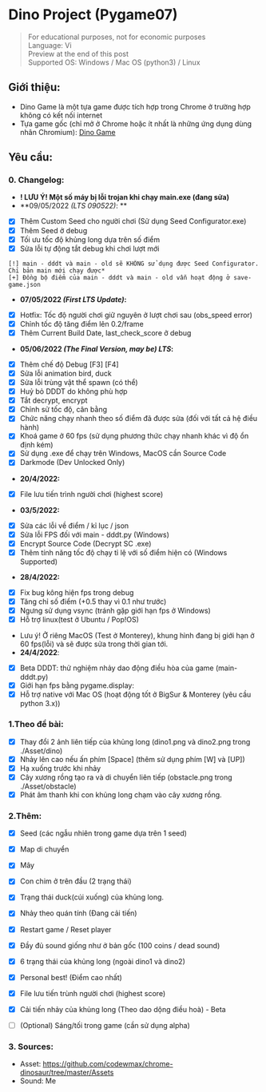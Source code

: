 # Dino Project (Pygame07)
> For educational purposes, not for economic purposes<br />
> Language: Vi<br />
> Preview at the end of this post<br />
> Supported OS: Windows / Mac OS (python3) / Linux <br />
## Giới thiệu:
- Dino Game là một tựa game được tích hợp trong Chrome ở trường hợp không có kết nối internet
- Tựa game gốc (chỉ mở ở Chrome hoặc ít nhất là những ứng dụng dùng nhân Chromium): [Dino Game](chrome://dino)

## Yêu cầu:

### 0. Changelog:
- **! LƯU Ý! Một số máy bị lỗi trojan khi chạy main.exe (đang sửa)**
- **09/05/2022 *(LTS 090522)*: **
- [x] Thêm Custom Seed cho người chơi (Sử dụng Seed Configurator.exe)
- [x] Thêm Seed ở debug
- [x] Tối ưu tốc độ khủng long dựa trên số điểm
- [x] Sửa lỗi tự động tắt debug khi chơi lượt mới
```
[!] main - dddt và main - old sẽ KHÔNG sử dụng được Seed Configurator. Chỉ bản main mới chạy được*
[+] Đồng bộ điểm của main - dddt và main - old vẫn hoạt động ở save-game.json
```

- **07/05/2022 *(First LTS Update)*:**
- [x] Hotfix: Tốc độ người chơi giữ nguyên ở lượt chơi sau (obs_speed error)
- [x] Chỉnh tốc độ tăng điểm lên 0.2/frame
- [x] Thêm Current Build Date, last_check_score ở debug
 
- **05/06/2022 *(The Final Version, may be) LTS*:**
- [x] Thêm chế độ Debug [F3] [F4]
- [x] Sửa lỗi animation bird, duck
- [x] Sửa lỗi trùng vật thể spawn (có thể)
- [x] Huỷ bỏ DDDT do không phù hợp
- [x] Tắt decrypt, encrypt
- [x] Chỉnh sử tốc độ, cân bằng
- [x] Chức năng chạy nhanh theo số điểm đã được sửa (đối với tất cả hệ điều hành)
- [x] Khoá game ở 60 fps (sử dụng phương thức chạy nhanh khác vì độ ổn định kém)
- [x] Sử dụng .exe để chạy trên Windows, MacOS cần Source Code
- [x] Darkmode (Dev Unlocked Only)  
- **20/4/2022:**
- [x] File lưu tiến trình người chơi (highest score)
- **03/5/2022:**
- [x] Sửa các lỗi về điểm / kỉ lục / json
- [x] Sửa lỗi FPS đối với main - dddt.py (Windows)
- [x] Encrypt Source Code (Decrypt SC .exe)
- [x] Thêm tính năng tốc độ chạy tỉ lệ với số điểm hiện có (Windows Supported) 
- **28/4/2022:**
- [x] Fix bug kông hiện fps trong debug
- [x] Tăng chỉ số điểm (+0.5 thay vì 0.1 như trước)
- [x] Ngưng sử dụng vsync (tránh gặp giới hạn fps ở Windows)
- [x] Hỗ trợ linux(test ở Ubuntu / Pop!OS)
- Lưu ý! Ở riêng MacOS (Test ở Monterey), khung hình đang bị giới hạn ở 60 fps(lỗi) và sẽ được sửa trong thời gian tới.
- **24/4/2022**:
- [x] Beta DDDT: thử nghiệm nhảy dao động điều hòa của game (main-dddt.py)
- [x] Giới hạn fps bằng pygame.display:
- [x] Hỗ trợ native với Mac OS (hoạt động tốt ở BigSur & Monterey (yêu cầu python 3.x)) 

### 1.Theo đề bài:
- [x] Thay đổi 2 ảnh liên tiếp của khủng long (dino1.png và dino2.png trong ./Asset/dino)
- [x] Nhảy lên cao nếu ấn phím [Space] (thêm sử dụng phím [W] và [UP])
- [x] Hạ xuống trước khi nhảy
- [x] Cây xương rồng tạo ra và di chuyển liên tiếp (obstacle.png trong ./Asset/obstacle)
- [x] Phát âm thanh khi con khủng long chạm vào cây xương rồng.

### 2.Thêm:
- [x] Seed (các ngẫu nhiên trong game dựa trên 1 seed)
- [x] Map di chuyển
- [x] Mây
- [x] Con chim ở trên đầu (2 trạng thái) 
- [x] Trạng thái duck(cúi xuống) của khủng long.
- [x] Nhảy theo quán tính (Đang cải tiến)
- [x] Restart game / Reset player
- [x] Đầy đủ sound giống như ở bản gốc (100 coins / dead sound)
- [x] 6 trạng thái của khủng long (ngoài dino1 và dino2)
- [x] Personal best! (Điểm cao nhất)
- [x] File lưu tiến trùnh người chơi (highest score)
- [x] Cải tiến nhảy của khủng long (Theo dao dộng điều hoà) - Beta
- [ ] \(Optional) Sáng/tối trong game (cần sử dụng alpha)


### 3. Sources:
- Asset: https://github.com/codewmax/chrome-dinosaur/tree/master/Assets
- Sound: Me

